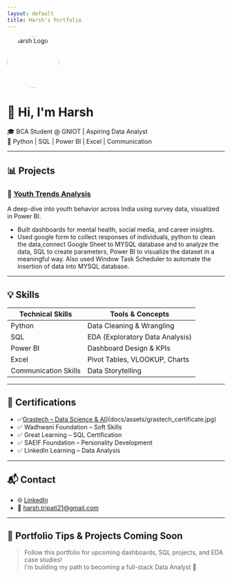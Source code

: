 ```yaml
---
layout: default
title: Harsh's Portfolio
---
```


<img src="assets/github_profile_pic.jpg" alt="Harsh Logo" style="width: 120px; border-radius: 50%;"/>

# 👋 Hi, I'm Harsh  
🎓 BCA Student @ GNIOT | Aspiring Data Analyst  
💼 Python | SQL | Power BI | Excel | Communication

---

## 📊 Projects

### 🔹 [Youth Trends Analysis](https://github.com/harsh-bca/Youth-Trends-Analysis)
A deep-dive into youth behavior across India using survey data, visualized in Power BI.  
- Built dashboards for mental health, social media, and career insights.
- Used google form to collect responses of individuals, python to clean the data,connect Google Sheet to MYSQL database and to analyze the data,
  SQL to create parameters, Power BI to visualize the dataset in a meaningful way. Also used Window Task Scheduler to automate the insertion of 
  data into MYSQL database.
---

## 💡 Skills

| Technical Skills     | Tools & Concepts                   |
|----------------------|------------------------------------|
| Python               | Data Cleaning & Wrangling          |
| SQL                  | EDA (Exploratory Data Analysis)    |
| Power BI             | Dashboard Design & KPIs            |
| Excel                | Pivot Tables, VLOOKUP, Charts      |
| Communication Skills | Data Storytelling                  |

---

## 📜 Certifications

- ✅[Grastech – Data Science & AI](docs/assets/grastech_certificate.jpg)](docs/assets/grastech_certificate.jpg)
- ✅ Wadhwani Foundation – Soft Skills
- ✅ Great Learning – SQL Certification
- ✅ SAEIF Foundation – Personality Development
- ✅ LinkedIn Learning – Data Analysis

---

## 📬 Contact

- 🌐 [LinkedIn](https://www.linkedin.com/in/harsh-tripathi-64376333a)
- 📧 harsh.tripati21@gmail.com

---

## 📸 Portfolio Tips & Projects Coming Soon
> Follow this portfolio for upcoming dashboards, SQL projects, and EDA case studies!  
> I'm building my path to becoming a full-stack Data Analyst 🚀


